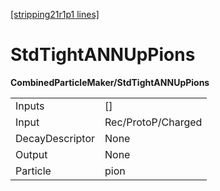 [[stripping21r1p1 lines]](./stripping21r1p1-index)

# StdTightANNUpPions

**CombinedParticleMaker/StdTightANNUpPions**

|                 |                    |
|-----------------|--------------------|
| Inputs          | []               |
| Input           | Rec/ProtoP/Charged |
| DecayDescriptor | None               |
| Output          | None               |
| Particle        | pion               |
